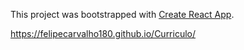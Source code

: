 This project was bootstrapped with [Create React App](https://github.com/facebook/create-react-app).

https://felipecarvalho180.github.io/Curriculo/
